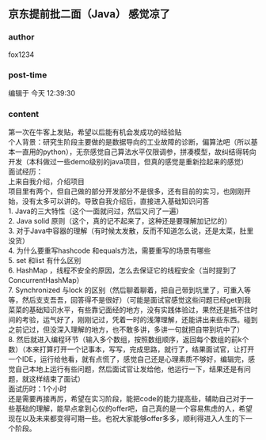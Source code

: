 ## 京东提前批二面（Java） 感觉凉了
### author 
fox1234
### post-time 

编辑于  今天 12:39:30
### content 
<div class="post-topic-des nc-post-content">
 <div>
  第一次在牛客上发贴，希望以后能有机会发成功的经验贴
 </div>
 <div>
  <div>
   个人背景：研究生阶段主要做的是数据导向的工业故障的诊断，偏算法吧（所以基本一直用的python），无奈感觉自己算法水平仅限调参，拼凑模型，故纠结得转向开发（本科做过一些demo级别的java项目，但真的感觉是重新捡起来的感觉）
  </div>
  <div>
   面试经历：
  </div>
 </div>
 <div>
  上来自我介绍，介绍项目
 </div>
 <div>
  项目里有两个，但自己做的部分开发部分不是很多，还有目前的实习，也刚刚开始，没有太多可以讲的。导致自我介绍后，直接进入基础知识问答
 </div>
 <div>
  1. Java的三大特性（这个一面就问过，然后又问了一遍）
 </div>
 <div>
  2. Java solid 原则（这个，真的记不起来了，这种还是要理解加记忆的）
 </div>
 <div>
  3. 对于Java中容器的理解（有时候太发散，反而不知道怎么说，还是太菜，肚里没货）
 </div>
 <div>
  4. 为什么要重写hashcode 和equals方法，需要重写的场景有哪些
 </div>
 <div>
  5. set 和list 有什么区别
 </div>
 <div>
  6. HashMap ，线程不安全的原因，怎么去保证它的线程安全（当时提到了ConcurrentHashMap）
  <br/>
 </div>
 <div>
  7. Synchronized 与lock 的区别（然后聊着聊着，把自己带到坑里了，可重入等等，然后支支吾吾，回答得不是很好）（可能是面试官感觉这些问题已经get到我菜菜的基础知识水平，有些靠记面经的地方，没有实践体验过，果然还是抵不住时间的考验，运气好了，刚刚记过，凭着一时的浅薄理解，还能讲出来些东西。碰到之前记过，但没深入理解的地方，也不敢多讲，多讲一句就把自带到坑中了）
 </div>
 <div>
  8. 然后就进入编程环节（输入多个数组，按照数组顺序，返回每个数组的前k个数）（本来打算打开一个记事本，写写，完成思路，就行了，结果面试官，让打开一个IDE，运行给他看，就有点慌了，感觉自己还是心理素质不够好，编辑完，感觉自己本地上运行有些问题，然后面试官让发给他，他运行一下，结果还是有问题，就这样结束了面试）
 </div>
 <div>
  面试历时：1个小时
 </div>
 <div>
  还是需要再接再厉，希望在实习阶段，能把code的能力提高些，辅助自己对于一些基础的理解，能早点拿到心仪的offer吧，自己真的是一个容易焦虑的人，希望现在以及未来都变得可期一些。也祝大家能够offer多多，顺利得进入人生的下一个阶段。
  <br/>
 </div>
 <div>
  <br/>
 </div>
 <div>
  <br/>
 </div>
</div>

